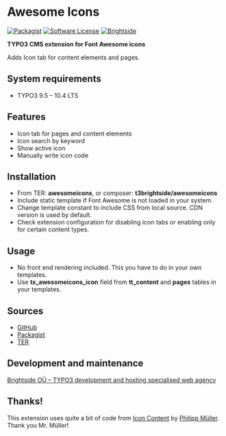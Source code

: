 # Awesome Icons
[![Packagist](https://img.shields.io/packagist/v/t3brightside/awesomeicons.svg?style=flat)](https://packagist.org/packages/t3brightside/awesomeicons)
[![Software License](https://img.shields.io/badge/license-GPLv3-brightgreen.svg?style=flat)](LICENSE)
[![Brightside](https://img.shields.io/badge/by-t3brightside.com-orange.svg?style=flat)](https://t3brightside.com)

**TYPO3 CMS extension for Font Awesome icons**

Adds Icon tab for content elements and pages.

## System requirements

- TYPO3 9.5 – 10.4 LTS

## Features

- Icon tab for pages and content elements
- Icon search by keyword
- Show active icon
- Manually write icon code

## Installation
 - From TER: **awesomeicons**, or composer: **t3brightside/awesomeicons**
 - Include static template if Font Awesome is not loaded in your system.
 - Change template constant to include CSS from local source. CDN version is used by default.
 - Check extension configuration for disabling icon tabs or enabling only for certain content types.

## Usage
- No front end rendering included. This you have to do in your own templates.
- Use **tx_awesomeicons_icon** field from **tt_content** and **pages** tables in your templates.


## Sources
-  [GitHub][a47ab545]
-  [Packagist][40819ab1]
-  [TER][15e0f507]

  [a47ab545]: https://github.com/t3brightside/awesomeicons "GitHub"
  [40819ab1]: https://packagist.org/packages/t3brightside/awesomeicons "Packagist"
  [15e0f507]: https://extensions.typo3.org/extension/awesomeicons/ "Typo3 Extension Repository"

## Development and maintenance
[Brightside OÜ – TYPO3 development and hosting specialised web agency][ab26eed2]

  [ab26eed2]: https://t3brightside.com/ "TYPO3 development and hosting specialised web agency"

## Thanks!
This extension uses quite a bit of code from [Icon Content](https://gitlab.com/lavitto/typo3-icon-content) by [Philipp Müller](https://www.lavitto.ch/). Thank you Mr. Müller!
